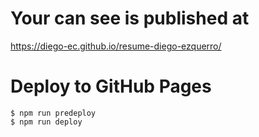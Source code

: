 # Your can see is published at 
https://diego-ec.github.io/resume-diego-ezquerro/

# Deploy to GitHub Pages
    $ npm run predeploy
    $ npm run deploy